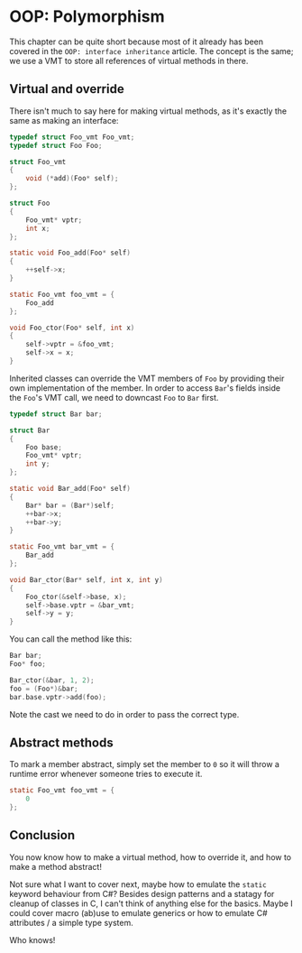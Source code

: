 # OOP: Polymorphism

This chapter can be quite short because most of it already has been covered in
the `OOP: interface inheritance` article. The concept is the same; we use a VMT
to store all references of virtual methods in there.

## Virtual and override

There isn't much to say here for making virtual methods, as it's exactly the
same as making an interface:

```c
typedef struct Foo_vmt Foo_vmt;
typedef struct Foo Foo;

struct Foo_vmt
{
    void (*add)(Foo* self);
};

struct Foo
{
    Foo_vmt* vptr;
    int x;
};

static void Foo_add(Foo* self)
{
    ++self->x;
}

static Foo_vmt foo_vmt = {
    Foo_add
};

void Foo_ctor(Foo* self, int x)
{
    self->vptr = &foo_vmt;
    self->x = x;
}
```

Inherited classes can override the VMT members of `Foo` by providing their own
implementation of the member. In order to access `Bar`'s fields inside the
`Foo`'s VMT call, we need to downcast `Foo` to `Bar` first.

```c
typedef struct Bar bar;

struct Bar
{
    Foo base;
    Foo_vmt* vptr;
    int y;
};

static void Bar_add(Foo* self)
{
    Bar* bar = (Bar*)self;
    ++bar->x;
    ++bar->y;
}

static Foo_vmt bar_vmt = {
    Bar_add
};

void Bar_ctor(Bar* self, int x, int y)
{
    Foo_ctor(&self->base, x);
    self->base.vptr = &bar_vmt;
    self->y = y;
}
```

You can call the method like this:

```c
Bar bar;
Foo* foo;

Bar_ctor(&bar, 1, 2);
foo = (Foo*)&bar;
bar.base.vptr->add(foo);
```

Note the cast we need to do in order to pass the correct type.

## Abstract methods

To mark a member abstract, simply set the member to `0` so it will throw a
runtime error whenever someone tries to execute it.

```c
static Foo_vmt foo_vmt = {
    0
};
```

## Conclusion

You now know how to make a virtual method, how to override it, and how to make
a method abstract!

Not sure what I want to cover next, maybe how to emulate the `static` keyword
behaviour from C#? Besides design patterns and a statagy for cleanup of classes
in C, I can't think of anything else for the basics. Maybe I could cover macro
(ab)use to emulate generics or how to emulate C# attributes / a simple type
system.

Who knows!
